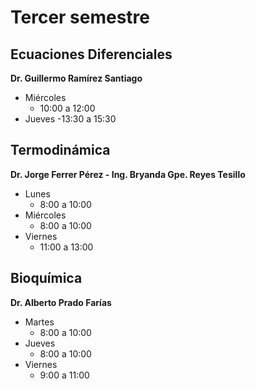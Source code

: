 # Tercer semestre

## Ecuaciones Diferenciales
**Dr. Guillermo Ramírez Santiago**
- Miércoles
  - 10:00 a 12:00
- Jueves
  -13:30 a 15:30
  
## Termodinámica
**Dr. Jorge Ferrer Pérez - Ing. Bryanda Gpe. Reyes Tesillo**
- Lunes
  - 8:00 a 10:00
- Miércoles
  - 8:00 a 10:00
- Viernes
  - 11:00 a 13:00
  
## Bioquímica
**Dr. Alberto Prado Farías**
- Martes
  - 8:00 a 10:00
- Jueves
  - 8:00 a 10:00
- Viernes
  - 9:00 a 11:00
